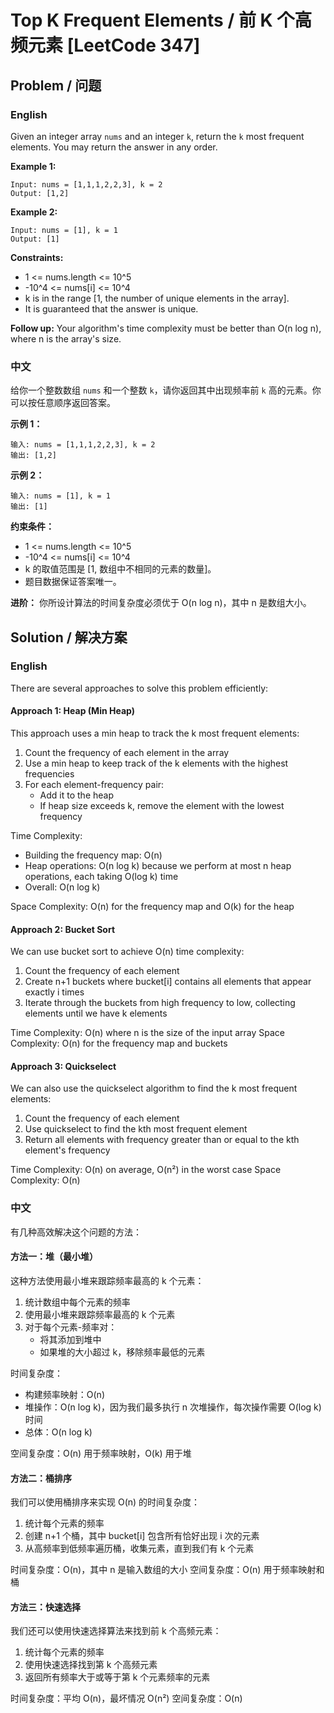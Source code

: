 # Top K Frequent Elements / 前 K 个高频元素 [LeetCode 347]

## Problem / 问题

### English

Given an integer array `nums` and an integer `k`, return the `k` most frequent elements. You may return the answer in any order.

**Example 1:**
```
Input: nums = [1,1,1,2,2,3], k = 2
Output: [1,2]
```

**Example 2:**
```
Input: nums = [1], k = 1
Output: [1]
```

**Constraints:**
- 1 <= nums.length <= 10^5
- -10^4 <= nums[i] <= 10^4
- k is in the range [1, the number of unique elements in the array].
- It is guaranteed that the answer is unique.

**Follow up:** Your algorithm's time complexity must be better than O(n log n), where n is the array's size.

### 中文

给你一个整数数组 `nums` 和一个整数 `k`，请你返回其中出现频率前 `k` 高的元素。你可以按任意顺序返回答案。

**示例 1：**
```
输入: nums = [1,1,1,2,2,3], k = 2
输出: [1,2]
```

**示例 2：**
```
输入: nums = [1], k = 1
输出: [1]
```

**约束条件：**
- 1 <= nums.length <= 10^5
- -10^4 <= nums[i] <= 10^4
- k 的取值范围是 [1, 数组中不相同的元素的数量]。
- 题目数据保证答案唯一。

**进阶：** 你所设计算法的时间复杂度必须优于 O(n log n)，其中 n 是数组大小。

## Solution / 解决方案

### English

There are several approaches to solve this problem efficiently:

#### Approach 1: Heap (Min Heap)

This approach uses a min heap to track the k most frequent elements:

1. Count the frequency of each element in the array
2. Use a min heap to keep track of the k elements with the highest frequencies
3. For each element-frequency pair:
   - Add it to the heap
   - If heap size exceeds k, remove the element with the lowest frequency

Time Complexity:
- Building the frequency map: O(n)
- Heap operations: O(n log k) because we perform at most n heap operations, each taking O(log k) time
- Overall: O(n log k)

Space Complexity: O(n) for the frequency map and O(k) for the heap

#### Approach 2: Bucket Sort

We can use bucket sort to achieve O(n) time complexity:

1. Count the frequency of each element
2. Create n+1 buckets where bucket[i] contains all elements that appear exactly i times
3. Iterate through the buckets from high frequency to low, collecting elements until we have k elements

Time Complexity: O(n) where n is the size of the input array
Space Complexity: O(n) for the frequency map and buckets

#### Approach 3: Quickselect

We can also use the quickselect algorithm to find the k most frequent elements:

1. Count the frequency of each element
2. Use quickselect to find the kth most frequent element
3. Return all elements with frequency greater than or equal to the kth element's frequency

Time Complexity: O(n) on average, O(n²) in the worst case
Space Complexity: O(n)

### 中文

有几种高效解决这个问题的方法：

#### 方法一：堆（最小堆）

这种方法使用最小堆来跟踪频率最高的 k 个元素：

1. 统计数组中每个元素的频率
2. 使用最小堆来跟踪频率最高的 k 个元素
3. 对于每个元素-频率对：
   - 将其添加到堆中
   - 如果堆的大小超过 k，移除频率最低的元素

时间复杂度：
- 构建频率映射：O(n)
- 堆操作：O(n log k)，因为我们最多执行 n 次堆操作，每次操作需要 O(log k) 时间
- 总体：O(n log k)

空间复杂度：O(n) 用于频率映射，O(k) 用于堆

#### 方法二：桶排序

我们可以使用桶排序来实现 O(n) 的时间复杂度：

1. 统计每个元素的频率
2. 创建 n+1 个桶，其中 bucket[i] 包含所有恰好出现 i 次的元素
3. 从高频率到低频率遍历桶，收集元素，直到我们有 k 个元素

时间复杂度：O(n)，其中 n 是输入数组的大小
空间复杂度：O(n) 用于频率映射和桶

#### 方法三：快速选择

我们还可以使用快速选择算法来找到前 k 个高频元素：

1. 统计每个元素的频率
2. 使用快速选择找到第 k 个高频元素
3. 返回所有频率大于或等于第 k 个元素频率的元素

时间复杂度：平均 O(n)，最坏情况 O(n²)
空间复杂度：O(n) 